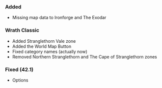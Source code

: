 <p><h3>Added</h3></p>
<ul>
<li>Missing map data to Ironforge and The Exodar</li>
</ul>
<p><h3>Wrath Classic</h3></p>
<ul>
<li>Added Stranglethorn Vale zone</li>
<li>Added the World Map Button</li>
<li>Fixed category names (actually now)</li>
<li>Removed Northern Stranglethorn and The Cape of Stranglethorn zones</li>
</ul>
<p><h3>Fixed (42.1)</h3></p>
<ul>
<li>Options</li>
</ul>
